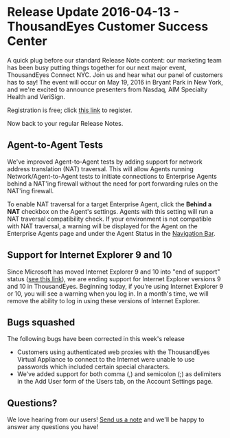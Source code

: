 # Release Update 2016-04-13 - ThousandEyes Customer Success Center

A quick plug before our standard Release Note content: our marketing team has been busy putting things together for our next major event, ThousandEyes Connect NYC. Join us and hear what our panel of customers has to say! The event will occur on May 19, 2016 in Bryant Park in New York, and we're excited to announce presenters from Nasdaq, AIM Specialty Health and VeriSign.

Registration is free; click [this link](https://www.thousandeyes.com/events/connect/new-york-2016) to register.

Now back to your regular Release Notes.

## Agent-to-Agent Tests

We've improved Agent-to-Agent tests by adding support for network address translation \(NAT\) traversal. This will allow Agents running Network/Agent-to-Agent tests to initiate connections to Enterprise Agents behind a NAT'ing firewall without the need for port forwarding rules on the NAT'ing firewall.

To enable NAT traversal for a target Enterprise Agent, click the **Behind a NAT** checkbox on the Agent's settings.  Agents with this setting will run a NAT traversal compatibility check.  If your environment is not compatible with NAT traversal, a warning will be displayed for the Agent on the Enterprise Agents page and under the Agent Status in the [Navigation Bar](https://success.thousandeyes.com/ViewArticle?articleIdParam=kA0E0000000CmmgKAC).

## Support for Internet Explorer 9 and 10

Since Microsoft has moved Internet Explorer 9 and 10 into "end of support" status \([see this link](https://www.microsoft.com/en-us/WindowsForBusiness/End-of-IE-support)\), we are ending support for Internet Explorer versions 9 and 10 in ThousandEyes. Beginning today, if you're using Internet Explorer 9 or 10, you will see a warning when you log in. In a month's time, we will remove the ability to log in using these versions of Internet Explorer.

##  Bugs squashed

The following bugs have been corrected in this week's release

* Customers using authenticated web proxies with the ThousandEyes Virtual Appliance to connect to the Internet were unable to use passwords which included certain special characters. 
* We've added support for both comma \(,\) and semicolon \(;\) as delimiters in the Add User form of the Users tab, on the Account Settings page.

## Questions?

We love hearing from our users!  [Send us a note](mailto:support@thousandeyes.com?subject=2016-04-13+release+update) and we'll be happy to answer any questions you have!

